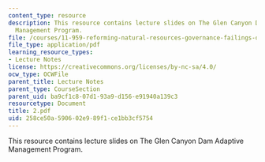```yaml
---
content_type: resource
description: This resource contains lecture slides on The Glen Canyon Dam Adaptive
  Management Program.
file: /courses/11-959-reforming-natural-resources-governance-failings-of-scientific-rationalism-and-alternatives-for-building-common-ground-january-iap-2007/258ce50a590602e989f1ce1bb3cf5754_2.pdf
file_type: application/pdf
learning_resource_types:
- Lecture Notes
license: https://creativecommons.org/licenses/by-nc-sa/4.0/
ocw_type: OCWFile
parent_title: Lecture Notes
parent_type: CourseSection
parent_uid: ba9cf1c8-07d1-93a9-d156-e91940a139c3
resourcetype: Document
title: 2.pdf
uid: 258ce50a-5906-02e9-89f1-ce1bb3cf5754
---
```

This resource contains lecture slides on The Glen Canyon Dam Adaptive Management Program.